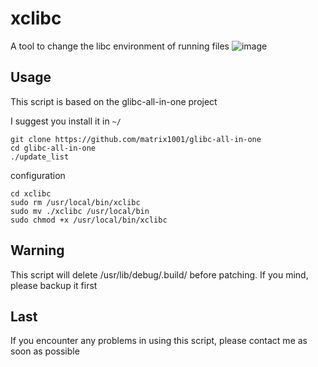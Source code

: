 # xclibc
A tool to change the libc environment of running files
![image](https://user-images.githubusercontent.com/52035000/192832394-8af0bf43-1be1-4d5b-8701-9b0d8057b190.png)


## Usage
This script is based on the glibc-all-in-one project

I suggest you install it in `~/`
```
git clone https://github.com/matrix1001/glibc-all-in-one
cd glibc-all-in-one
./update_list
```
configuration
```
cd xclibc
sudo rm /usr/local/bin/xclibc
sudo mv ./xclibc /usr/local/bin
sudo chmod +x /usr/local/bin/xclibc
```
## Warning
This script will delete /usr/lib/debug/.build/ before patching. If you mind, please backup it first
## Last
If you encounter any problems in using this script, please contact me as soon as possible
